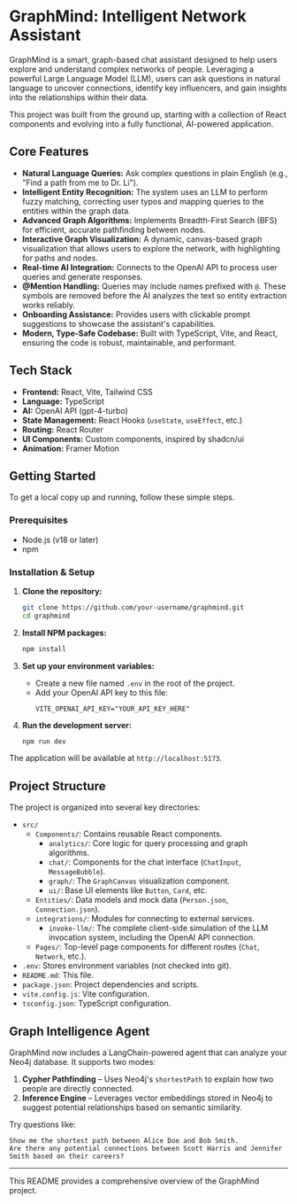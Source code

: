 # GraphMind: Intelligent Network Assistant

GraphMind is a smart, graph-based chat assistant designed to help users explore and understand complex networks of people. Leveraging a powerful Large Language Model (LLM), users can ask questions in natural language to uncover connections, identify key influencers, and gain insights into the relationships within their data.

This project was built from the ground up, starting with a collection of React components and evolving into a fully functional, AI-powered application.

## Core Features

-   **Natural Language Queries:** Ask complex questions in plain English (e.g., "Find a path from me to Dr. Li").
-   **Intelligent Entity Recognition:** The system uses an LLM to perform fuzzy matching, correcting user typos and mapping queries to the entities within the graph data.
-   **Advanced Graph Algorithms:** Implements Breadth-First Search (BFS) for efficient, accurate pathfinding between nodes.
-   **Interactive Graph Visualization:** A dynamic, canvas-based graph visualization that allows users to explore the network, with highlighting for paths and nodes.
-   **Real-time AI Integration:** Connects to the OpenAI API to process user queries and generate responses.
-   **@Mention Handling:** Queries may include names prefixed with `@`. These symbols are removed before
    the AI analyzes the text so entity extraction works reliably.
-   **Onboarding Assistance:** Provides users with clickable prompt suggestions to showcase the assistant's capabilities.
-   **Modern, Type-Safe Codebase:** Built with TypeScript, Vite, and React, ensuring the code is robust, maintainable, and performant.

## Tech Stack

-   **Frontend:** React, Vite, Tailwind CSS
-   **Language:** TypeScript
-   **AI:** OpenAI API (gpt-4-turbo)
-   **State Management:** React Hooks (`useState`, `useEffect`, etc.)
-   **Routing:** React Router
-   **UI Components:** Custom components, inspired by shadcn/ui
-   **Animation:** Framer Motion

## Getting Started

To get a local copy up and running, follow these simple steps.

### Prerequisites

-   Node.js (v18 or later)
-   npm

### Installation & Setup

1.  **Clone the repository:**
    ```sh
    git clone https://github.com/your-username/graphmind.git
    cd graphmind
    ```

2.  **Install NPM packages:**
    ```sh
    npm install
    ```

3.  **Set up your environment variables:**
    -   Create a new file named `.env` in the root of the project.
    -   Add your OpenAI API key to this file:
        ```
        VITE_OPENAI_API_KEY="YOUR_API_KEY_HERE"
        ```

4.  **Run the development server:**
    ```sh
    npm run dev
    ```

The application will be available at `http://localhost:5173`.

## Project Structure

The project is organized into several key directories:

-   `src/`
    -   `Components/`: Contains reusable React components.
        -   `analytics/`: Core logic for query processing and graph algorithms.
        -   `chat/`: Components for the chat interface (`ChatInput`, `MessageBubble`).
        -   `graph/`: The `GraphCanvas` visualization component.
        -   `ui/`: Base UI elements like `Button`, `Card`, etc.
    -   `Entities/`: Data models and mock data (`Person.json`, `Connection.json`).
    -   `integrations/`: Modules for connecting to external services.
        -   `invoke-llm/`: The complete client-side simulation of the LLM invocation system, including the OpenAI API connection.
    -   `Pages/`: Top-level page components for different routes (`Chat`, `Network`, etc.).
-   `.env`: Stores environment variables (not checked into git).
-   `README.md`: This file.
-   `package.json`: Project dependencies and scripts.
-   `vite.config.js`: Vite configuration.
-   `tsconfig.json`: TypeScript configuration.

## Graph Intelligence Agent

GraphMind now includes a LangChain-powered agent that can analyze your Neo4j database. It supports two modes:

1. **Cypher Pathfinding** – Uses Neo4j's `shortestPath` to explain how two people are directly connected.
2. **Inference Engine** – Leverages vector embeddings stored in Neo4j to suggest potential relationships based on semantic similarity.

Try questions like:

```text
Show me the shortest path between Alice Doe and Bob Smith.
Are there any potential connections between Scott Harris and Jennifer Smith based on their careers?
```

---

This README provides a comprehensive overview of the GraphMind project. 
